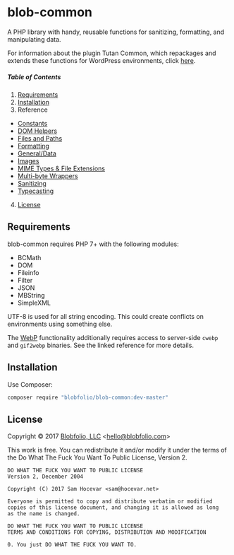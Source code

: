 # blob-common

A PHP library with handy, reusable functions for sanitizing, formatting, and manipulating data.

For information about the plugin Tutan Common, which repackages and extends these functions for WordPress environments, click [here](https://github.com/Blobfolio/blob-common/tree/master/wp/).



##### Table of Contents

1. [Requirements](#requirements)
2. [Installation](#installation)
3. Reference
 * [Constants](https://github.com/Blobfolio/blob-common/blob/master/docs/CONSTANTS.md)
 * [DOM Helpers](https://github.com/Blobfolio/blob-common/blob/master/docs/DOM.md)
 * [Files and Paths](https://github.com/Blobfolio/blob-common/blob/master/docs/FILE.md)
 * [Formatting](https://github.com/Blobfolio/blob-common/blob/master/docs/FORMAT.md)
 * [General/Data](https://github.com/Blobfolio/blob-common/blob/master/docs/DATA.md)
 * [Images](https://github.com/Blobfolio/blob-common/blob/master/docs/IMAGE.md)
 * [MIME Types & File Extensions](https://github.com/Blobfolio/blob-common/blob/master/docs/MIME.md)
 * [Multi-byte Wrappers](https://github.com/Blobfolio/blob-common/blob/master/docs/MB.md)
 * [Sanitizing](https://github.com/Blobfolio/blob-common/blob/master/docs/SANITIZE.md)
 * [Typecasting](https://github.com/Blobfolio/blob-common/blob/master/docs/CAST.md)
4. [License](#license)



## Requirements

blob-common requires PHP 7+ with the following modules:

 * BCMath
 * DOM
 * Fileinfo
 * Filter
 * JSON
 * MBString
 * SimpleXML

UTF-8 is used for all string encoding. This could create conflicts on environments using something else.

The [WebP](https://github.com/Blobfolio/blob-common/blob/master/docs/IMAGE.md) functionality additionally requires access to server-side `cwebp` and `gif2webp` binaries. See the linked reference for more details.



## Installation

Use Composer:

```bash
composer require "blobfolio/blob-common:dev-master"
```



## License

Copyright © 2017 [Blobfolio, LLC](https://blobfolio.com) &lt;hello@blobfolio.com&gt;

This work is free. You can redistribute it and/or modify it under the terms of the Do What The Fuck You Want To Public License, Version 2.

    DO WHAT THE FUCK YOU WANT TO PUBLIC LICENSE
    Version 2, December 2004
    
    Copyright (C) 2017 Sam Hocevar <sam@hocevar.net>
    
    Everyone is permitted to copy and distribute verbatim or modified
    copies of this license document, and changing it is allowed as long
    as the name is changed.
    
    DO WHAT THE FUCK YOU WANT TO PUBLIC LICENSE
    TERMS AND CONDITIONS FOR COPYING, DISTRIBUTION AND MODIFICATION
    
    0. You just DO WHAT THE FUCK YOU WANT TO.
